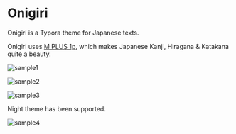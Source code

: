 # Onigiri

Onigiri is a Typora theme for Japanese texts.

Onigiri uses [M PLUS 1p](https://fonts.google.com/specimen/M+PLUS+1p), which makes Japanese Kanji, Hiragana & Katakana quite a beauty.

![sample1](https://user-images.githubusercontent.com/36184621/48038535-646c9280-e1b4-11e8-8276-b3f8746089da.png)

![sample2](https://user-images.githubusercontent.com/36184621/48038555-764e3580-e1b4-11e8-9c40-5190b46d55c6.png)

![sample3](https://user-images.githubusercontent.com/36184621/48038565-89f99c00-e1b4-11e8-8b29-12f2b7588997.png)

Night theme has been supported.

![sample4](https://user-images.githubusercontent.com/36184621/68085292-c96bce80-fe82-11e9-9864-32930c2640f2.png)